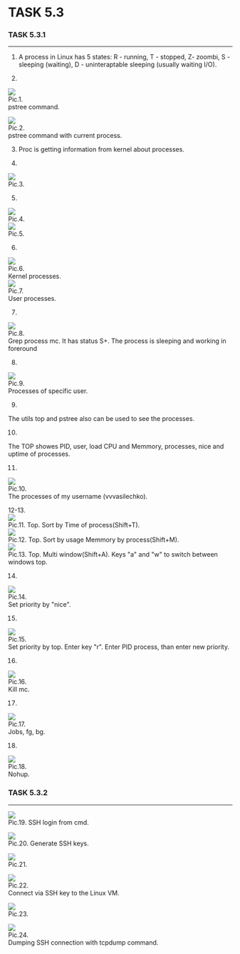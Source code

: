 # TASK 5.3 #

### TASK 5.3.1 ###
------
1. A process in Linux has 5 states: R - running, T - stopped, Z- zoombi, S - sleeping (waiting), D - uninteraptable sleeping (usually waiting I/O).  

2.  
![](images/5-3-1.png)  
Pic.1.  
pstree command.  

![](images/5-3-2.png)  
Pic.2.  
pstree command with current process.  

3. Proc is getting information from kernel about processes.  

4.  
![](images/5-3-3.png)  
Pic.3.  

5.  
![](images/5-3-4.png)  
Pic.4.  
![](images/5-3-5.png)  
Pic.5.  

6.  
![](images/5-3-6.png)  
Pic.6.  
Kernel processes.  
![](images/5-3-7.png)  
Pic.7.  
User processes.  

7.  
![](images/5-3-8.png)  
Pic.8.  
Grep process mc. It has status S+. The process is sleeping and working in foreround  

8.  
![](images/5-3-9.png)  
Pic.9.  
Processes of specific user.  

9.  
The utils top and pstree also can be used to see the processes.  

10.  
The TOP showes PID, user, load CPU and Memmory, processes, nice and uptime of processes.  

11.  
![](images/5-3-10.png)  
Pic.10.  
The processes of my username (vvvasilechko).  

12-13.  
![](images/5-3-11.png)  
Pic.11.
Top. Sort by Time of process(Shift+T).  
![](images/5-3-12.png)  
Pic.12.
Top. Sort by usage Memmory by process(Shift+M).  
![](images/5-3-13.png)  
Pic.13.
Top. Multi window(Shift+A). Keys "a" and "w" to switch between windows top.  

14.  
![](images/5-3-14.png)  
Pic.14.  
Set priority by "nice".  

15.  
![](images/5-3-15.png)  
Pic.15.  
Set priority by top. Enter key "r". Enter PID process, than enter new priority.  

16.  
![](images/5-3-16.png)  
Pic.16.  
Kill mc.  

17.  
![](images/5-3-17.png)  
Pic.17.  
Jobs, fg, bg.  

18.  
![](images/5-3-18.png)  
Pic.18.  
Nohup.  

### TASK 5.3.2 ###
------

![](images/5-3-19.png)  
Pic.19. SSH login from cmd.  

![](images/5-3-20.png)  
Pic.20. Generate SSH keys.  

![](images/5-3-21.png)  
Pic.21.  

![](images/5-3-22.png)  
Pic.22.  
Connect via SSH key to the Linux VM.  

![](images/5-3-23.png)  
Pic.23.  

![](images/5-3-24.png)  
Pic.24.  
Dumping SSH connection with tcpdump command.  
